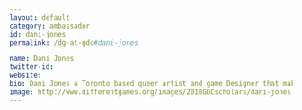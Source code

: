 ```yaml
---
layout: default
category: ambassador
id: dani-jones
permalink: /dg-at-gdc#dani-jones

name: Dani Jones
twitter-id:
website:
bio: Dani Jones a Toronto based queer artist and game Designer that makes sculptural augmented art and explorative games. Their personal experience informs their emotive mechanics, playing on social constructs to evoke emotional response from players.  
image: http://www.differentgames.org/images/2018GDCscholars/dani-jones.png
---
```

